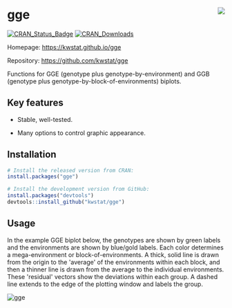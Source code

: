 
# gge <img src="man/figures/logo.png" align="right" />

[![CRAN_Status_Badge](http://www.r-pkg.org/badges/version/gge)](https://cran.r-project.org/package=gge)
[![CRAN_Downloads](https://cranlogs.r-pkg.org/badges/gge)](https://cranlogs.r-pkg.org/badges/gge)


Homepage: https://kwstat.github.io/gge

Repository: https://github.com/kwstat/gge

Functions for GGE (genotype plus genotype-by-environment) and GGB (genotype plus genotype-by-block-of-environments) biplots.

## Key features

* Stable, well-tested.

* Many options to control graphic appearance.

## Installation

```R
# Install the released version from CRAN:
install.packages("gge")

# Install the development version from GitHub:
install.packages("devtools")
devtools::install_github("kwstat/gge")
```
## Usage

In the example GGE biplot below, the genotypes are shown by green labels and the environments are shown by blue/gold labels. Each color determines a mega-environment or block-of-environments.  A thick, solid line is drawn from the origin to the 'average' of the environments within each block, and then a thinner line is drawn from the average to the individual environments.  These 'residual' vectors show the deviations within each group.  A dashed line extends to the edge of the plotting window and labels the group.

![gge](man/figures/crossa_wheat.png?raw=true)

